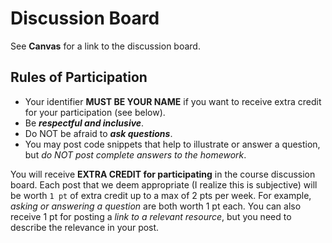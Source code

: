 # Discussion Board
See **Canvas** for a link to the discussion board.

## Rules of Participation
- Your identifier **MUST BE YOUR NAME** if you want to receive extra credit for your participation (see below).
- Be ***respectful and inclusive***.
- Do NOT be afraid to ***ask questions***.
- You may post code snippets that help to illustrate or answer a question, but *do NOT post complete answers to the homework*.

You will receive **EXTRA CREDIT for participating** in the course discussion board. Each post that we deem appropriate (I realize this is subjective) will be worth `1 pt` of extra credit up to a max of 2 pts per week. For example, *asking or answering a question* are both worth 1 pt each. You can also receive 1 pt for posting a *link to a relevant resource*, but you need to describe the relevance in your post.
